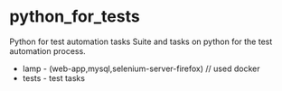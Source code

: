 # python_for_tests
Python for test automation tasks
Suite and tasks on python for the test automation process.
- lamp - (web-app,mysql,selenium-server-firefox) // used docker
- tests - test tasks
